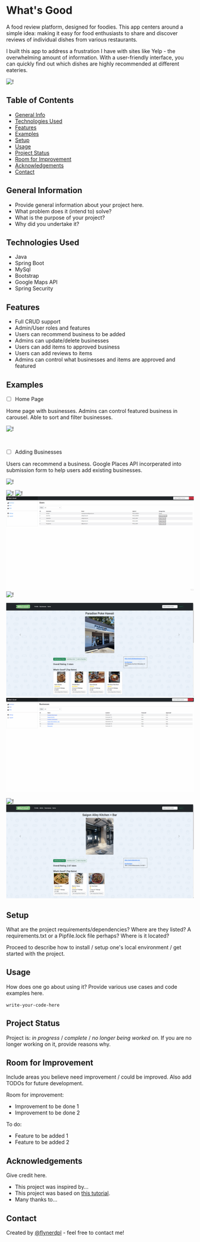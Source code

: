 # What's Good
 A food review platform, designed for foodies. This app centers around a simple idea: making it easy for food enthusiasts to share and discover reviews of individual dishes from various restaurants.

 I built this app to address a frustration I have with sites like Yelp - the overwhelming amount of information. With a user-friendly interface, you can quickly find out which dishes are highly recommended at different eateries.

![!](https://github.com/DatGuy8/whatsGood-final/blob/master/Screenshots/HomePage.png)

## Table of Contents
* [General Info](#general-information)
* [Technologies Used](#technologies-used)
* [Features](#features)
* [Examples](#examples)
* [Setup](#setup)
* [Usage](#usage)
* [Project Status](#project-status)
* [Room for Improvement](#room-for-improvement)
* [Acknowledgements](#acknowledgements)
* [Contact](#contact)
<!-- * [License](#license) -->


## General Information
- Provide general information about your project here.
- What problem does it (intend to) solve?
- What is the purpose of your project?
- Why did you undertake it?
<!-- You don't have to answer all the questions - just the ones relevant to your project. -->


## Technologies Used
- Java
- Spring Boot
- MySql
- Bootstrap
- Google Maps API
- Spring Security


## Features
- Full CRUD support
- Admin/User roles and features
- Users can recommend business to be added
- Admins can update/delete businesses
- Users can add items to approved business
- Users can add reviews to items
- Admins can control what businesses and items are approved and featured


## Examples
- [ ] Home Page
<p>Home page with businesses. Admins can control featured business in carousel. Able to sort and filter businesses.</p>

![!](https://github.com/DatGuy8/whatsGood-final/blob/master/Screenshots/gifs/showingHomePage.gif)

<br>

- [ ] Adding Businesses
<p>Users can recommend a business. Google Places API incorperated into submission form to help users add existing businesses.</p>

![!](https://github.com/DatGuy8/whatsGood-final/blob/master/Screenshots/gifs/addingbusiness1.gif)
<br>


![!](https://github.com/DatGuy8/whatsGood-final/blob/master/Screenshots/gifs/addingitemandreview.gif)
![!](https://github.com/DatGuy8/whatsGood-final/blob/master/Screenshots/gifs/ApprovingBusiness2.gif)
![!](https://github.com/DatGuy8/whatsGood-final/blob/master/Screenshots/gifs/editItem.gif)
![!](https://github.com/DatGuy8/whatsGood-final/blob/master/Screenshots/gifs/GetLocation.gif)

![!](https://github.com/DatGuy8/whatsGood-final/blob/master/Screenshots/gifs/SearchItemsbetter.gif)
![!](https://github.com/DatGuy8/whatsGood-final/blob/master/Screenshots/gifs/makeadmin.gif)

![!](https://github.com/DatGuy8/whatsGood-final/blob/master/Screenshots/gifs/businessShowPageAndMap.gif)
![!](https://github.com/DatGuy8/whatsGood-final/blob/master/Screenshots/gifs/addingPho.gif)

<!-- If you have screenshots you'd like to share, include them here. -->


## Setup
What are the project requirements/dependencies? Where are they listed? A requirements.txt or a Pipfile.lock file perhaps? Where is it located?

Proceed to describe how to install / setup one's local environment / get started with the project.


## Usage
How does one go about using it?
Provide various use cases and code examples here.

`write-your-code-here`


## Project Status
Project is: _in progress_ / _complete_ / _no longer being worked on_. If you are no longer working on it, provide reasons why.


## Room for Improvement
Include areas you believe need improvement / could be improved. Also add TODOs for future development.

Room for improvement:
- Improvement to be done 1
- Improvement to be done 2

To do:
- Feature to be added 1
- Feature to be added 2


## Acknowledgements
Give credit here.
- This project was inspired by...
- This project was based on [this tutorial](https://www.example.com).
- Many thanks to...


## Contact
Created by [@flynerdpl](https://www.flynerd.pl/) - feel free to contact me!


<!-- Optional -->
<!-- ## License -->
<!-- This project is open source and available under the [... License](). -->

<!-- You don't have to include all sections - just the one's relevant to your project -->
